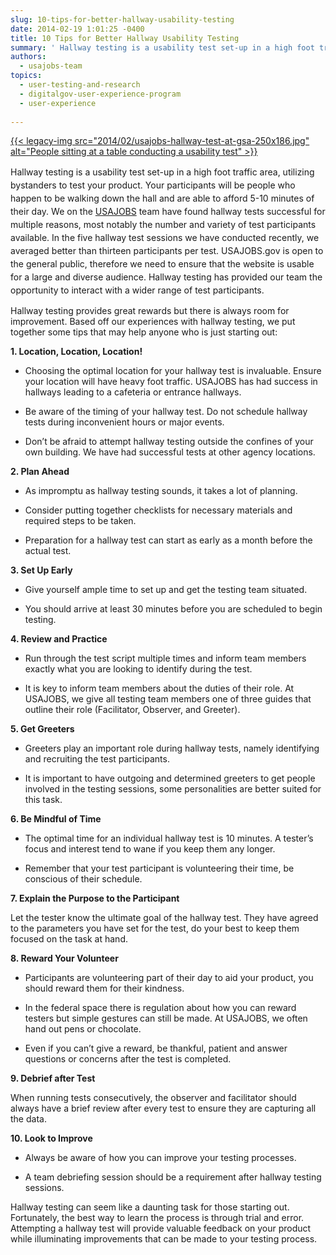 ```yaml
---
slug: 10-tips-for-better-hallway-usability-testing
date: 2014-02-19 1:01:25 -0400
title: 10 Tips for Better Hallway Usability Testing
summary: ' Hallway testing is a usability test set-up in a high foot traffic area, utilizing bystanders to test your product. Your participants will be people who happen to be walking down the hall and are able to afford 5-10 minutes of their day.'
authors:
  - usajobs-team
topics:
  - user-testing-and-research
  - digitalgov-user-experience-program
  - user-experience
  
---
```


[{{< legacy-img src="2014/02/usajobs-hallway-test-at-gsa-250x186.jpg" alt="People sitting at a table conducting a usability test" >}}](https://s3.amazonaws.com/digitalgov/_legacy-img/2014/02/usajobs-hallway-test-at-gsa.jpg)

<p>
  <span style="line-height: 1.5em;">Hallway testing is a usability test set-up in a high foot traffic area, utilizing bystanders to test your product. Your participants will be people who happen to be walking down the hall and are able to afford 5-10 minutes of their day. We on the <a href="https://www.usajobs.gov/">USAJOBS</a> team have found hallway tests successful for multiple reasons, most notably the number and variety of test participants available. In the five hallway test sessions we have conducted recently, we averaged better than thirteen participants per test. USAJOBS.gov is open to the general public, therefore we need to ensure that the website is usable for a large and diverse audience. Hallway testing has provided our team the opportunity to interact with a wider range of test participants.</span>
</p>

<p>
  Hallway testing provides great rewards but there is always room for improvement. Based off our experiences with hallway testing, we put together some tips that may help anyone who is just starting out:
</p>

<p>
  <strong>1. Location, Location, Location!</strong>
</p>

  * <p>
      Choosing the optimal location for your hallway test is invaluable. Ensure your location will have heavy foot traffic. USAJOBS has had success in hallways leading to a cafeteria or entrance hallways.
    </p>

  * <p>
      Be aware of the timing of your hallway test. Do not schedule hallway tests during inconvenient hours or major events.
    </p>

  * <p>
      Don’t be afraid to attempt hallway testing outside the confines of your own building. We have had successful tests at other agency locations.
    </p>

<p>
  <strong>2. Plan Ahead</strong>
</p>

  * <p>
      As impromptu as hallway testing sounds, it takes a lot of planning.
    </p>

  * <p>
      Consider putting together checklists for necessary materials and required steps to be taken.
    </p>

  * <p>
      Preparation for a hallway test can start as early as a month before the actual test.<b style="line-height: 1.5em;"> </b>
    </p>

<p>
  <strong>3. Set Up Early</strong>
</p>

  * <p>
      Give yourself ample time to set up and get the testing team situated.
    </p>

  * <p>
      You should arrive at least 30 minutes before you are scheduled to begin testing.<b style="line-height: 1.5em;"> </b>
    </p>

<p>
  <strong>4. Review and Practice</strong>
</p>

  * <p>
      Run through the test script multiple times and inform team members exactly what you are looking to identify during the test.
    </p>

  * <p>
      It is key to inform team members about the duties of their role. At USAJOBS, we give all testing team members one of three guides that outline their role (Facilitator, Observer, and Greeter).<b style="line-height: 1.5em;"> </b>
    </p>

<p>
  <strong>5. Get Greeters</strong>
</p>

  * <p>
      Greeters play an important role during hallway tests, namely identifying and recruiting the test participants.
    </p>

  * <p>
      It is important to have outgoing and determined greeters to get people involved in the testing sessions, some personalities are better suited for this task.<b style="line-height: 1.5em;"> </b>
    </p>

<p>
  <strong>6. Be Mindful of Time</strong>
</p>

  * <p>
      The optimal time for an individual hallway test is 10 minutes. A tester’s focus and interest tend to wane if you keep them any longer.
    </p>

  * <p>
      Remember that your test participant is volunteering their time, be conscious of their schedule.<b style="line-height: 1.5em;"> </b>
    </p>

<p>
  <strong>7. Explain the Purpose to the Participant</strong>
</p>

<p>
  Let the tester know the ultimate goal of the hallway test. They have agreed to the parameters you have set for the test, do your best to keep them focused on the task at hand.<b> </b>
</p>

<p>
  <strong>8. Reward Your Volunteer</strong>
</p>

  * <p>
      Participants are volunteering part of their day to aid your product, you should reward them for their kindness.
    </p>

  * <p>
      In the federal space there is regulation about how you can reward testers but simple gestures can still be made. At USAJOBS, we often hand out pens or chocolate.
    </p>

  * <p>
      Even if you can’t give a reward, be thankful, patient and answer questions or concerns after the test is completed.<b style="line-height: 1.5em;"> </b>
    </p>

<p>
  <strong>9. Debrief after Test</strong>
</p>

<p>
  When running tests consecutively, the observer and facilitator should always have a brief review after every test to ensure they are capturing all the data.<b> </b>
</p>

<p>
  <strong>10. Look to Improve</strong>
</p>

  * <p>
      Always be aware of how you can improve your testing processes.
    </p>

  * <p>
      A team debriefing session should be a requirement after hallway testing sessions.<b style="line-height: 1.5em;"> </b>
    </p>

<p>
  Hallway testing can seem like a daunting task for those starting out. Fortunately, the best way to learn the process is through trial and error. Attempting a hallway test will provide valuable feedback on your product while illuminating improvements that can be made to your testing process.
</p>